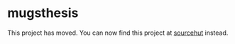 mugsthesis
==========

This project has moved. You can now find this project at [sourcehut](https://sr.ht/~pdgessler/mugsthesis/) instead.
